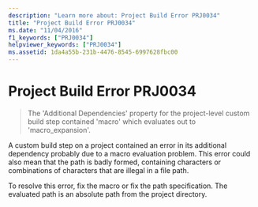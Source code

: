 ```yaml
---
description: "Learn more about: Project Build Error PRJ0034"
title: "Project Build Error PRJ0034"
ms.date: "11/04/2016"
f1_keywords: ["PRJ0034"]
helpviewer_keywords: ["PRJ0034"]
ms.assetid: 1da4a55b-231b-4476-8545-6997628fbc00
---
```

# Project Build Error PRJ0034

> The 'Additional Dependencies' property for the project-level custom build step contained 'macro' which evaluates out to 'macro_expansion'.

A custom build step on a project contained an error in its additional dependency probably due to a macro evaluation problem. This error could also mean that the path is badly formed, containing characters or combinations of characters that are illegal in a file path.

To resolve this error, fix the macro or fix the path specification. The evaluated path is an absolute path from the project directory.
